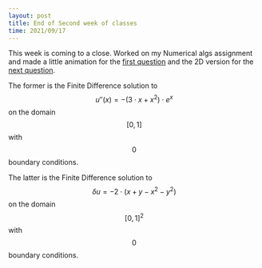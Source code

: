 ```yaml
---
layout: post
title: End of Second week of classes
time: 2021/09/17
---
```


This week is coming to a close. Worked on my Numerical algs assignment and made a little animation for the <a class="sidebar-nav-item" href="{{ site.baseurl }}/public/pages/Animations#Finite_Difference_Example.mp4" style="display:inline">first question</a>
and the 2D version for the <a class="sidebar-nav-item" href="{{ site.baseurl }}/public/pages/Animations#Finite_Difference_Example_2D.mp4" style="display:inline">next question</a>.

<!-- <iframe src="{{ site.baseurl }}/public/pages/Animations#Finite_Difference_Example.mp4" title="test" width="500px" height="500px"></iframe> -->

The former is the Finite Difference solution to $$u''(x) = -(3 \cdot x + x^2) \cdot e^x$$ on the domain $$[0, 1]$$ with $$0$$ boundary conditions.

The latter is the Finite Difference solution to $$\delta u = -2 \cdot (x + y - x^2 - y^2)$$ on the domain $$[0, 1]^2$$ with $$0$$ boundary conditions.
